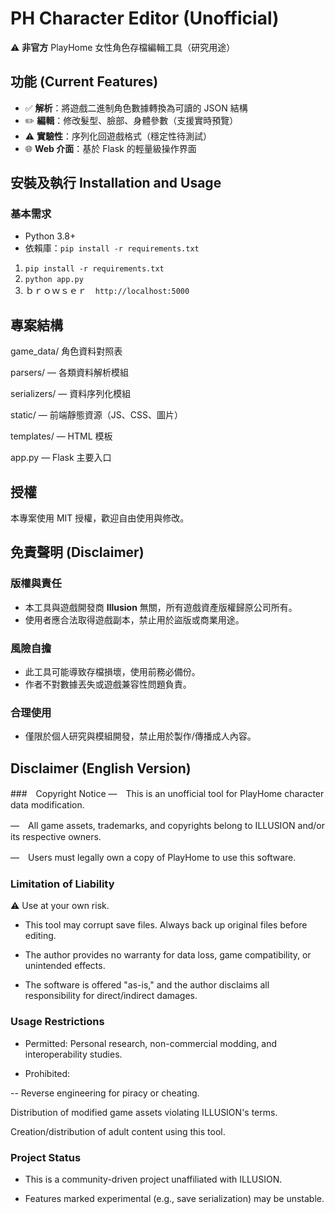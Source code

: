 # PH Character Editor (Unofficial)
⚠️ **非官方** PlayHome 女性角色存檔編輯工具（研究用途）

## 功能 (Current Features)
- ✅ **解析**：將遊戲二進制角色數據轉換為可讀的 JSON 結構
- ✏️ **編輯**：修改髮型、臉部、身體參數（支援實時預覽）
- ⚠️ **實驗性**：序列化回遊戲格式（穩定性待測試）
- 🌐 **Web 介面**：基於 Flask 的輕量級操作界面

## 安裝及執行 Installation and Usage

### 基本需求
- Python 3.8+
- 依賴庫：`pip install -r requirements.txt`

1. `pip install -r requirements.txt`  
2. `python app.py`  
3. ｂｒｏｗｓｅｒ　`http://localhost:5000`  

## 專案結構

game_data/ 角色資料對照表

parsers/ — 各類資料解析模組

serializers/ — 資料序列化模組

static/ — 前端靜態資源（JS、CSS、圖片）

templates/ — HTML 模板

app.py — Flask 主要入口

## 授權
本專案使用 MIT 授權，歡迎自由使用與修改。

## 免責聲明 (Disclaimer)
### 版權與責任
- 本工具與遊戲開發商 **Illusion** 無關，所有遊戲資產版權歸原公司所有。  
- 使用者應合法取得遊戲副本，禁止用於盜版或商業用途。  

### 風險自擔
- 此工具可能導致存檔損壞，使用前務必備份。  
- 作者不對數據丟失或遊戲兼容性問題負責。  

### 合理使用
- 僅限於個人研究與模組開發，禁止用於製作/傳播成人內容。

## Disclaimer (English Version)
###　Copyright Notice
—　This is an unofficial tool for PlayHome character data modification.

—　All game assets, trademarks, and copyrights belong to ILLUSION and/or its respective owners.

—　Users must legally own a copy of PlayHome to use this software.

### Limitation of Liability
⚠️ Use at your own risk.

- This tool may corrupt save files. Always back up original files before editing.

- The author provides no warranty for data loss, game compatibility, or unintended effects.

- The software is offered "as-is," and the author disclaims all responsibility for direct/indirect damages.

### Usage Restrictions
- Permitted: Personal research, non-commercial modding, and interoperability studies.

- Prohibited:

-- Reverse engineering for piracy or cheating.

Distribution of modified game assets violating ILLUSION's terms.

Creation/distribution of adult content using this tool.

### Project Status
- This is a community-driven project unaffiliated with ILLUSION.

- Features marked experimental (e.g., save serialization) may be unstable.